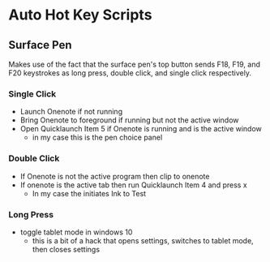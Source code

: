 # Auto Hot Key Scripts

## Surface Pen

Makes use of the fact that the surface pen's top button sends F18, F19, and F20 keystrokes as long press, double click, and single click respectively.

### Single Click
* Launch Onenote if not running
* Bring Onenote to foreground if running but not the active window
* Open Quicklaunch Item 5 if Onenote is running and is the active window
    * in my case this is the pen choice panel

### Double Click
* If Onenote is not the active program then clip to onenote
* If onenote is the active tab then run Quicklaunch Item 4 and press x
    * In my case the initiates Ink to Test

### Long Press
* toggle tablet mode in windows 10
    * this is a bit of a hack that opens settings, switches to tablet mode, then closes settings
